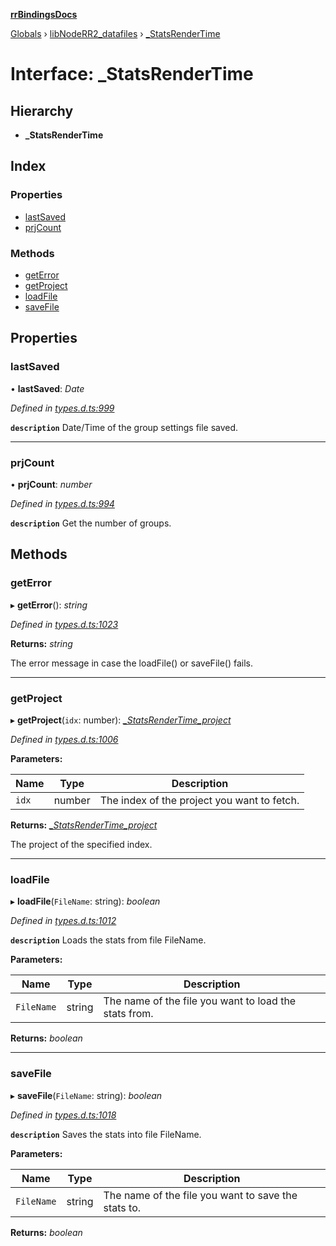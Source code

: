 **[rrBindingsDocs](../README.md)**

[Globals](../README.md) › [libNodeRR2_datafiles](../modules/libnoderr2_datafiles.md) › [_StatsRenderTime](libnoderr2_datafiles._statsrendertime.md)

# Interface: _StatsRenderTime

## Hierarchy

* **_StatsRenderTime**

## Index

### Properties

* [lastSaved](libnoderr2_datafiles._statsrendertime.md#lastsaved)
* [prjCount](libnoderr2_datafiles._statsrendertime.md#prjcount)

### Methods

* [getError](libnoderr2_datafiles._statsrendertime.md#geterror)
* [getProject](libnoderr2_datafiles._statsrendertime.md#getproject)
* [loadFile](libnoderr2_datafiles._statsrendertime.md#loadfile)
* [saveFile](libnoderr2_datafiles._statsrendertime.md#savefile)

## Properties

###  lastSaved

• **lastSaved**: *Date*

*Defined in [types.d.ts:999](https://github.com/Novalis15/rrBindings/blob/33d8d78/nodeJS/lx64/v6/types.d.ts#L999)*

**`description`** Date/Time of the group settings file saved.

___

###  prjCount

• **prjCount**: *number*

*Defined in [types.d.ts:994](https://github.com/Novalis15/rrBindings/blob/33d8d78/nodeJS/lx64/v6/types.d.ts#L994)*

**`description`** Get the number of groups.

## Methods

###  getError

▸ **getError**(): *string*

*Defined in [types.d.ts:1023](https://github.com/Novalis15/rrBindings/blob/33d8d78/nodeJS/lx64/v6/types.d.ts#L1023)*

**Returns:** *string*

The error message in case the loadFile() or saveFile() fails.

___

###  getProject

▸ **getProject**(`idx`: number): *[_StatsRenderTime_project](libnoderr2_datafiles._statsrendertime_project.md)*

*Defined in [types.d.ts:1006](https://github.com/Novalis15/rrBindings/blob/33d8d78/nodeJS/lx64/v6/types.d.ts#L1006)*

**Parameters:**

Name | Type | Description |
------ | ------ | ------ |
`idx` | number | The index of the project you want to fetch. |

**Returns:** *[_StatsRenderTime_project](libnoderr2_datafiles._statsrendertime_project.md)*

The project of the specified index.

___

###  loadFile

▸ **loadFile**(`FileName`: string): *boolean*

*Defined in [types.d.ts:1012](https://github.com/Novalis15/rrBindings/blob/33d8d78/nodeJS/lx64/v6/types.d.ts#L1012)*

**`description`** Loads the stats from file FileName.

**Parameters:**

Name | Type | Description |
------ | ------ | ------ |
`FileName` | string | The name of the file you want to load the stats from.  |

**Returns:** *boolean*

___

###  saveFile

▸ **saveFile**(`FileName`: string): *boolean*

*Defined in [types.d.ts:1018](https://github.com/Novalis15/rrBindings/blob/33d8d78/nodeJS/lx64/v6/types.d.ts#L1018)*

**`description`** Saves the stats into file FileName.

**Parameters:**

Name | Type | Description |
------ | ------ | ------ |
`FileName` | string | The name of the file you want to save the stats to.  |

**Returns:** *boolean*